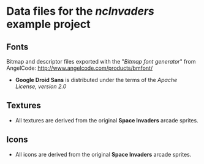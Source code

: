 # Data files for the *ncInvaders* example project

## Fonts

Bitmap and descriptor files exported with the "*Bitmap font generator*" from AngelCode: http://www.angelcode.com/products/bmfont/

- **Google Droid Sans** is distributed under the terms of the *Apache License, version 2.0*

## Textures

- All textures are derived from the original **Space Invaders** arcade sprites.

## Icons

- All icons are derived from the original **Space Invaders** arcade sprites.

